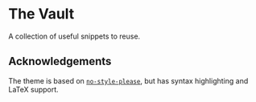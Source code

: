 # The Vault
A collection of useful snippets to reuse.

## Acknowledgements
The theme is based on [`no-style-please`](https://github.com/riggraz/no-style-please), but has syntax highlighting and LaTeX support.
